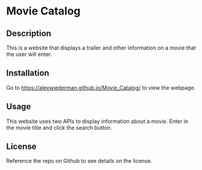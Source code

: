 # Movie Catalog

## Description
This is a website that displays a trailer and other information on a movie that the user will enter.


## Installation
Go to https://alexwiederman.github.io/Movie_Catalog/ to view the webpage.


## Usage
This website uses two APIs to display information about a movie. Enter in the movie title and click the search button.

## License
Reference the repo on Github to see details on the license.

